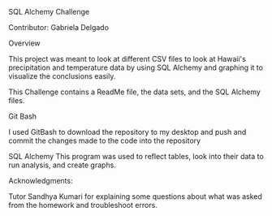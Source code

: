 SQL Alchemy Challenge

Contributor: Gabriela Delgado

Overview

This project was meant to look at different CSV files to look at Hawaii's precipitation and temperature data by using SQL Alchemy and graphing it to visualize the conclusions easily.

This Challenge contains a ReadMe file, the data sets, and the SQL Alchemy files.

Git Bash

I used GitBash to download the repository to my desktop and push and commit the changes made to the code into the repository

SQL Alchemy
This program was used to reflect tables, look into their data to run analysis, and create graphs.

Acknowledgments:

Tutor Sandhya Kumari for explaining some questions about what was asked from the homework and troubleshoot errors.
